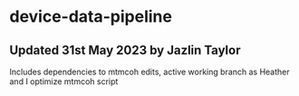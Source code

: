 # device-data-pipeline
## Updated 31st May 2023 by Jazlin Taylor

Includes dependencies to mtmcoh edits, active working branch as Heather and I optimize mtmcoh script

